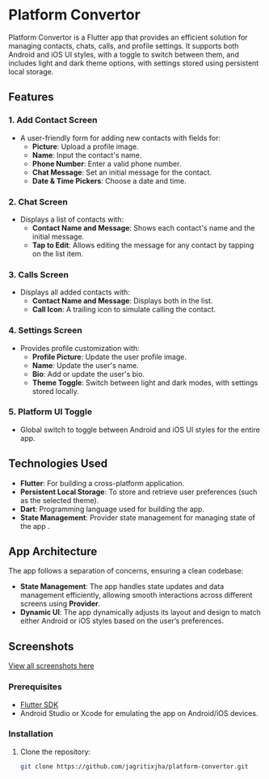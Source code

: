 # Platform Convertor

Platform Convertor is a Flutter app that provides an efficient solution for managing contacts, chats, calls, and profile settings. It supports both Android and iOS UI styles, with a toggle to switch between them, and includes light and dark theme options, with settings stored using persistent local storage.

## Features

### 1. Add Contact Screen
- A user-friendly form for adding new contacts with fields for:
    - **Picture**: Upload a profile image.
    - **Name**: Input the contact's name.
    - **Phone Number**: Enter a valid phone number.
    - **Chat Message**: Set an initial message for the contact.
    - **Date & Time Pickers**: Choose a date and time.

### 2. Chat Screen
- Displays a list of contacts with:
    - **Contact Name and Message**: Shows each contact's name and the initial message.
    - **Tap to Edit**: Allows editing the message for any contact by tapping on the list item.

### 3. Calls Screen
- Displays all added contacts with:
    - **Contact Name and Message**: Displays both in the list.
    - **Call Icon**: A trailing icon to simulate calling the contact.

### 4. Settings Screen
- Provides profile customization with:
    - **Profile Picture**: Update the user profile image.
    - **Name**: Update the user's name.
    - **Bio**: Add or update the user's bio.
    - **Theme Toggle**: Switch between light and dark modes, with settings stored locally.

### 5. Platform UI Toggle
- Global switch to toggle between Android and iOS UI styles for the entire app.

## Technologies Used
- **Flutter**: For building a cross-platform application.
- **Persistent Local Storage**: To store and retrieve user preferences (such as the selected theme).
- **Dart**: Programming language used for building the app.
- **State Management**: Provider state management for managing state of the app .

## App Architecture
The app follows a separation of concerns, ensuring a clean codebase:
- **State Management**: The app handles state updates and data management efficiently, allowing smooth interactions across different screens using **Provider**.
- **Dynamic UI**: The app dynamically adjusts its layout and design to match either Android or iOS styles based on the user’s preferences.

## Screenshots
[View all screenshots here](https://github.com/jagritixjha/platform_converter_app/blob/master/screenshots/readme.md)

### Prerequisites
- [Flutter SDK](https://flutter.dev/docs/get-started/install)
- Android Studio or Xcode for emulating the app on Android/iOS devices.

### Installation
1. Clone the repository:
   ```bash
   git clone https://github.com/jagritixjha/platform-convertor.git
